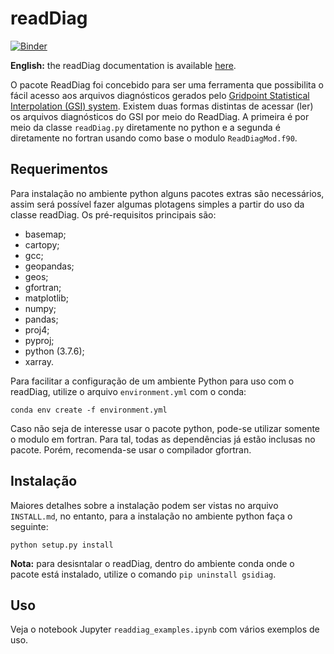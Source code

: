 # readDiag

[![Binder](https://mybinder.org/badge_logo.svg)](https://mybinder.org/v2/gh/GAD-DIMNT-CPTEC/readDiag/HEAD)

**English:** the readDiag documentation is available [here](https://gad-dimnt-cptec.github.io/readDiag/).

O pacote ReadDiag foi concebido para ser uma ferramenta que possibilita o fácil acesso aos arquivos diagnósticos gerados pelo [Gridpoint Statistical Interpolation (GSI) system](https://github.com/NOAA-EMC/GSI). Existem duas formas distintas de acessar (ler) os arquivos diagnósticos do GSI por meio do ReadDiag. A primeira é por meio da classe `readDiag.py` diretamente no python e a segunda é diretamente no fortran usando como base o modulo `ReadDiagMod.f90`.

## Requerimentos

Para instalação no ambiente python alguns pacotes extras são necessários, assim será possível fazer algumas plotagens simples a partir do uso da classe readDiag. Os pré-requisitos principais são:

* basemap;
* cartopy;
* gcc;
* geopandas;
* geos;
* gfortran;
* matplotlib;
* numpy;
* pandas;
* proj4;
* pyproj;
* python (3.7.6);
* xarray.

Para facilitar a configuração de um ambiente Python para uso com o readDiag, utilize o arquivo `environment.yml` com o conda:

```
conda env create -f environment.yml
```

Caso não seja de interesse usar o pacote python, pode-se utilizar somente o modulo em fortran. Para tal, todas as dependências já estão inclusas no pacote. Porém, recomenda-se usar o compilador gfortran.

## Instalação

Maiores detalhes sobre a instalação podem ser vistas no arquivo `INSTALL.md`, no entanto, para a instalação no ambiente python faça o seguinte:

```
python setup.py install
```

**Nota:** para desisntalar o readDiag, dentro do ambiente conda onde o pacote está instalado, utilize o comando `pip uninstall gsidiag`.

## Uso

Veja o notebook Jupyter `readdiag_examples.ipynb` com vários exemplos de uso.
